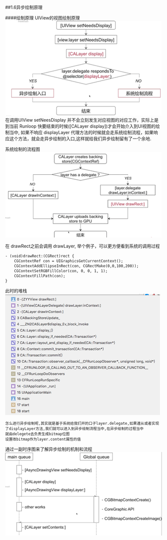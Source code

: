 ##1.6异步绘制原理

####绘制原理
UIView的视图绘制原理
![](/img/ui-10.png)
在调用UIView setNeesDisplay 并不会立刻发生对应视图的对应工作，实际上是到当前 Runloop 快要结束的时候([CALayer display])才会开始介入到UI视图的绘制当中, 如果不响应 displayLayer 代理方法的时候就会走系统绘制流程，如果响应这个方法，就会走异步绘制的入口,这样就给我们异步绘制留有了一个余地.

系统绘制的流程图
![](/img/ui-11.png)

在 drawRect之前会调用 drawLayer, 举个例子，可以更方便看到系统的调用过程
```
- (void)drawRect:(CGRect)rect {
    CGContextRef con = UIGraphicsGetCurrentContext();
    CGContextAddEllipseInRect(con, CGRectMake(0,0,100,200));
    CGContextSetRGBFillColor(con, 0, 0, 1, 1);
    CGContextFillPath(con);
}
```
此时的堆栈
![](/img/ui-12.png)

```
怎么进行异步绘制呢,其实就是基于系统给我们开的口子layer.delegate,如果遵从或者实现了displayLayer方法,我们就可以进入到异步绘制流程当中,在异步绘制的过程当中
就由delegete去负责生成bitmap位图
设置改bitmap作为layer.content属性的值
```
通过一副时序图来了解异步绘制的机制和流程
![](/img/ui-13.png)
